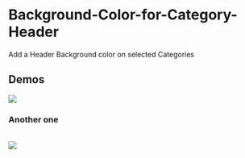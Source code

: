 # Background-Color-for-Category-Header
Add a Header Background color on selected Categories

<h2>Demos</h2>

<img src="http://i.imgur.com/qJK96VF.png">
<br/>

<h3>Another one </h3>

<br/>

<img src="http://i.imgur.com/QYgeuSh.png">
